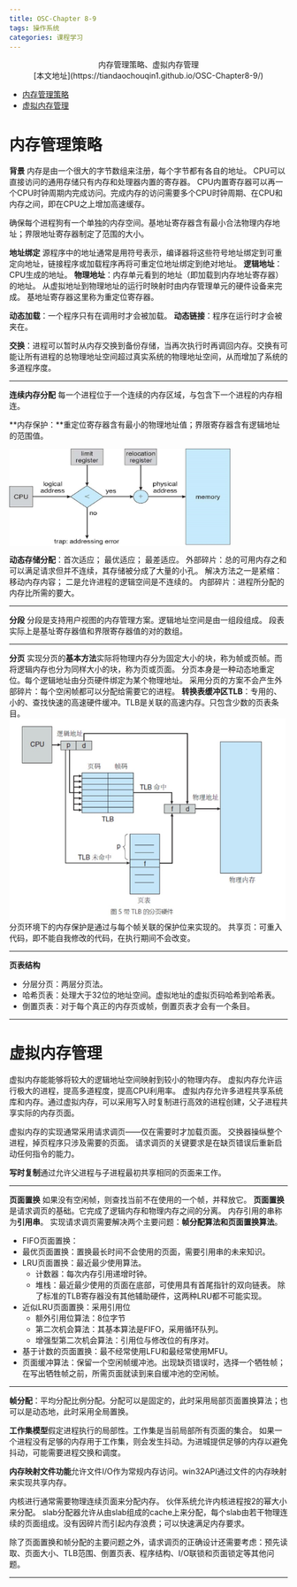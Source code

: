 ```yaml
---
title: OSC-Chapter 8-9
tags: 操作系统
categories: 课程学习
---
```


<font face="微软雅黑"> </font>
<center>内存管理策略、虚拟内存管理 </center>

<!-- more -->
<center> [本文地址](https://tiandaochouqin1.github.io/OSC-Chapter8-9/) </center>
<!-- TOC -->

- [内存管理策略](#%e5%86%85%e5%ad%98%e7%ae%a1%e7%90%86%e7%ad%96%e7%95%a5)
- [虚拟内存管理](#%e8%99%9a%e6%8b%9f%e5%86%85%e5%ad%98%e7%ae%a1%e7%90%86)

<!-- /TOC -->
# 内存管理策略
**背景**
内存是由一个很大的字节数组来注册，每个字节都有各自的地址。
CPU可以直接访问的通用存储只有内存和处理器内置的寄存器。
CPU内置寄存器可以再一个CPU时钟周期内完成访问。完成内存的访问需要多个CPU时钟周期、在CPU和内存之间，即在CPU之上增加高速缓存。


确保每个进程狗有一个单独的内存空间。基地址寄存器含有最小合法物理内存地址；界限地址寄存器制定了范围的大小。

**地址绑定**
源程序中的地址通常是用符号表示，编译器将这些符号地址绑定到可重定向地址，链接程序或加载程序再将可重定位地址绑定到绝对地址。
**逻辑地址**：CPU生成的地址。
**物理地址**：内存单元看到的地址（即加载到内存地址寄存器）的地址。
从虚拟地址到物理地址的运行时映射时由内存管理单元的硬件设备来完成。
基地址寄存器这里称为重定位寄存器。

**动态加载**：一个程序只有在调用时才会被加载。
**动态链接**：程序在运行时才会被夹在。

**交换**：进程可以暂时从内存交换到备份存储，当再次执行时再调回内存。交换有可能让所有进程的总物理地址空间超过真实系统的物理地址空间，从而增加了系统的多道程序度。
***

**连续内存分配**
每一个进程位于一个连续的内存区域，与包含下一个进程的内存相连。

**内存保护：**重定位寄存器含有最小的物理地址值；界限寄存器含有逻辑地址的范围值。

<img  src="../images/hardware.jpg" alt="重定位和界限寄存器" width=400  align=center >


**动态存储分配**：首次适应； 最优适应； 最差适应。
外部碎片：总的可用内存之和可以满足请求但并不连续，其存储被分成了大量的小孔。
解决方法之一是紧缩：移动内存内容； 二是允许进程的逻辑空间是不连续的。
内部碎片：进程所分配的内存比所需的要大。
***

**分段**
分段是支持用户视图的内存管理方案。逻辑地址空间是由一组段组成。
段表实际上是基址寄存器值和界限寄存器值的对的数组。
***
**分页**
实现分页的**基本方法**实际将物理内存分为固定大小的块，称为帧或页帧。而将逻辑内存也分为同样大小的块，称为页或页面。
分页本身是一种动态地重定位。每个逻辑地址由分页硬件绑定为某个物理地址。
采用分页的方案不会产生外部碎片：每个空闲帧都可以分配给需要它的进程。
**转换表缓冲区TLB**：专用的、小的、查找快速的高速硬件缓冲。TLB是关联的高速内存。只包含少数的页表条目。
<img  src="../images/tlb.jpg" alt="带TLB的分页硬件" width=500  align=center >
分页环境下的内存保护是通过与每个帧关联的保护位来实现的。
共享页：可重入代码，即不能自我修改的代码，在执行期间不会改变。
***
**页表结构**
* 分层分页：两层分页法。
* 哈希页表：处理大于32位的地址空间。虚拟地址的虚拟页码哈希到哈希表。
* 倒置页表：对于每个真正的内存页或帧，倒置页表才会有一个条目。
***

# 虚拟内存管理
虚拟内存能能够将较大的逻辑地址空间映射到较小的物理内存。
虚拟内存允许运行极大的进程，提高多道程度，提高CPU利用率。
虚拟内存允许多进程共享系统库和内存。通过虚拟内存，可以采用写入时复制进行高效的进程创建，父子进程共享实际的内存页面。

虚拟内存的实现通常采用请求调页——仅在需要时才加载页面。
交换器操纵整个进程，掉页程序只涉及需要的页面。
请求调页的关键要求是在缺页错误后重新启动任何指令的能力。

**写时复制**通过允许父进程与子进程最初共享相同的页面来工作。

***

**页面置换**
如果没有空闲帧，则查找当前不在使用的一个帧，并释放它。
**页面置换**是请求调页的基础。它完成了逻辑内存和物理内存之间的分离。
内存引用的串称为**引用串**。
实现请求调页需要解决两个主要问题：**帧分配算法和页面置换算法**。

* FIFO页面置换：
* 最优页面置换：置换最长时间不会使用的页面，需要引用串的未来知识。
* LRU页面置换：最近最少使用算法。
    * 计数器：每次内存引用递增时钟。
    * 堆栈：最近最少使用的页面在底部，可使用具有首尾指针的双向链表。
    除了标准的TLB寄存器没有其他辅助硬件，这两种LRU都不可能实现。
* 近似LRU页面置换：采用引用位
    * 额外引用位算法：8位字节
    * 第二次机会算法：其基本算法是FIFO，采用循环队列。
    * 增强型第二次机会算法：引用位与修改位的有序对。
* 基于计数的页面置换：最不经常使用LFU和最经常使用MFU。
* 页面缓冲算法：保留一个空闲帧缓冲池。出现缺页错误时，选择一个牺牲帧；在写出牺牲帧之前，所需页面就读到来自缓冲池的空闲帧。
***

**帧分配**：平均分配比例分配。分配可以是固定的，此时采用局部页面置换算法；也可以是动态地，此时采用全局置换。

**工作集模型**假定进程执行的局部性。工作集是当前局部所有页面的集合。
如果一个进程没有足够的内存用于工作集，则会发生抖动。为进城提供足够的内存以避免抖动，可能需要进程交换和调度。

**内存映射文件功能**允许文件I/O作为常规内存访问。win32API通过文件的内存映射来实现共享内存。

内核进行通常需要物理连续页面来分配内存。
伙伴系统允许内核进程按2的幂大小来分配。
slab分配器允许从由slab组成的cache上来分配，每个slab由若干物理连续的页面组成。没有因碎片而引起内存浪费；可以快速满足内存要求。

除了页面置换和帧分配的主要问题之外，请求调页的正确设计还需要考虑：预先读取、页面大小、TLB范围、倒置页表、程序结构、I/O联锁和页面锁定等其他问题。
***
